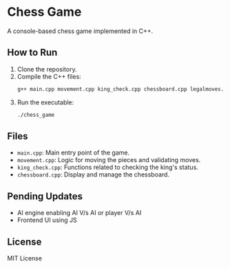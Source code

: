 # Chess Game

A console-based chess game implemented in C++.

## How to Run

1. Clone the repository.
2. Compile the C++ files:
   ```bash
   g++ main.cpp movement.cpp king_check.cpp chessboard.cpp legalmoves.cpp notations.cpp -o chess_game
   ```
3. Run the executable:
   ```bash
   ./chess_game
   ```

## Files

- `main.cpp`: Main entry point of the game.
- `movement.cpp`: Logic for moving the pieces and validating moves.
- `king_check.cpp`: Functions related to checking the king's status.
- `chessboard.cpp`: Display and manage the chessboard.

## Pending Updates

- AI engine enabling AI V/s AI or player V/s AI
- Frontend UI using JS

## License
MIT License
